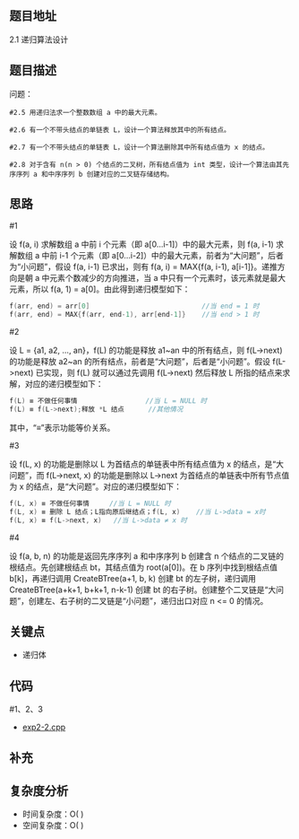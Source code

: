 <!--
 * @Date        : 2020-05-02 20:37:47
 * @LastEditors : anlzou
 * @Github      : https://github.com/anlzou
 * @LastEditTime: 2020-05-29 21:28:32
 * @FilePath    : \algorithm-design\chapters\chapter02-recursive-algorithm-design-art\test2-2.md
 * @Describe    : 
 -->
## 题目地址
2.1 递归算法设计

## 题目描述

问题：
```
#2.5 用递归法求一个整数数组 a 中的最大元素。

#2.6 有一个不带头结点的单链表 L，设计一个算法释放其中的所有结点。

#2.7 有一个不带头结点的单链表 L，设计一个算法删除其中所有结点值为 x 的结点。

#2.8 对于含有 n(n > 0) 个结点的二叉树，所有结点值为 int 类型，设计一个算法由其先序序列 a 和中序序列 b 创建对应的二叉链存储结构。
```

## 思路
#1

设 f(a, i) 求解数组 a 中前 i 个元素（即 a[0...i-1]）中的最大元素，则 f(a, i-1) 求解数组 a 中前 i-1 个元素（即 a[0...i-2]）中的最大元素，前者为“大问题”，后者为“小问题”，假设 f(a, i-1) 已求出，则有 f(a, i) = MAX{f(a, i-1), a[i-1]}。递推方向是朝 a 中元素个数减少的方向推进，当 a 中只有一个元素时，该元素就是最大元素，所以 f(a, 1) = a[0]。由此得到递归模型如下：
```c++
f(arr, end) = arr[0]                            //当 end = 1 时
f(arr, end) = MAX{f(arr, end-1), arr[end-1]}    //当 end > 1 时
```

#2

设 L = {a1, a2, ..., an}，f(L) 的功能是释放 a1~an 中的所有结点，则 f(L->next) 的功能是释放 a2~an 的所有结点，前者是“大问题”，后者是“小问题”。假设 f(L->next) 已实现，则 f(L) 就可以通过先调用 f(L->next) 然后释放 L 所指的结点来求解，对应的递归模型如下：
```c++
f(L) ≡ 不做任何事情                 //当 L = NULL 时
f(L) ≡ f(L->next);释放 *L 结点      //其他情况
```
其中，“≡”表示功能等价关系。

#3

设 f(L, x) 的功能是删除以 L 为首结点的单链表中所有结点值为 x 的结点，是“大问题”，而 f(L->next, x) 的功能是删除以 L->next 为首结点的单链表中所有节点值为 x 的结点，是“大问题”。对应的递归模型如下：
```c++
f(L, x) ≡ 不做任何事情     //当 L = NULL 时
f(L, x) ≡ 删除 L 结点；L指向原后继结点；f(L, x)    //当 L->data = x时
f(L, x) ≡ f(L->next, x)   //当 L->data ≠ x 时
```

#4

设 f(a, b, n) 的功能是返回先序序列 a 和中序序列 b 创建含 n 个结点的二叉链的根结点。先创建根结点 bt，其结点值为 root(a[0])。在 b 序列中找到根结点值 b[k]，再递归调用 CreateBTree(a+1, b, k) 创建 bt 的左子树，递归调用 CreateBTree(a+k+1, b+k+1, n-k-1) 创建 bt 的右子树。创建整个二叉链是“大问题”，创建左、右子树的二叉链是“小问题”，递归出口对应 n <= 0 的情况。

## 关键点
- 递归体

## 代码
#1、2、3

- [exp2-2.cpp](code/exp2-2.cpp)

## 补充

## 复杂度分析

- 时间复杂度：O( )
- 空间复杂度：O( )